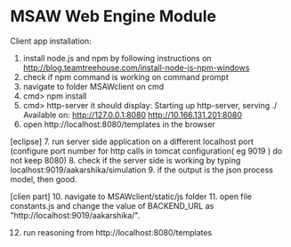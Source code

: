 # MSAW Web Engine Module

Client app installation:
1. install node.js and npm by following instructions on http://blog.teamtreehouse.com/install-node-js-npm-windows
2. check if npm command is working on command prompt
3. navigate to folder MSAWclient on cmd
4. cmd> npm install
5. cmd> http-server
  it should display: 
  Starting up http-server, serving ./
  Available on:
    http://127.0.0.1:8080
    http://10.166.131.201:8080
6. open http://localhost:8080/templates in the browser


[eclipse]
7. run server side application on a different localhost port (configure port number for http calls in tomcat configuration( 
  eg 9019 ) do not keep 8080)
8. check if the server side is working by typing localhost:9019/aakarshika/simulation
9. if the output is the json process model, then good.


[clien part]
10. navigate to MSAWclient/static/js folder
11. open file constants.js and change the value of BACKEND_URL as "http://localhost:9019/aakarshika/".

12. run reasoning from http://localhost:8080/templates
